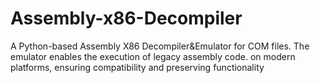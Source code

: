 # Assembly-x86-Decompiler

A Python-based Assembly X86 Decompiler&Emulator for COM files.
The emulator enables the execution of legacy assembly code. on modern
platforms, ensuring compatibility and preserving functionality
